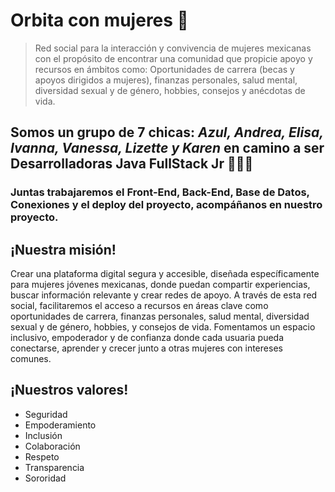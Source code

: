 # Orbita con mujeres 💫

> Red social para la interacción y convivencia de mujeres mexicanas con el propósito de encontrar una comunidad que propicie apoyo y recursos en ámbitos como: Oportunidades de carrera (becas y apoyos dirigidos a mujeres), finanzas personales, salud mental, diversidad sexual y de género, hobbies, consejos y anécdotas de vida. 

## **Somos un grupo de 7 chicas: *Azul, Andrea, Elisa, Ivanna, Vanessa, Lizette y Karen* en camino a ser Desarrolladoras Java FullStack Jr 👩🏻‍💻** 
### Juntas trabajaremos el Front-End, Back-End, Base de Datos, Conexiones y el deploy del proyecto, acompáñanos en nuestro proyecto.
## ¡Nuestra misión!
Crear una plataforma digital segura y accesible, diseñada específicamente para mujeres jóvenes mexicanas, donde puedan compartir experiencias, buscar información relevante y crear redes de apoyo. A través de esta red social, facilitaremos el acceso a recursos en áreas clave como oportunidades de carrera, finanzas personales, salud mental, diversidad sexual y de género, hobbies, y consejos de vida. Fomentamos un espacio inclusivo, empoderador y de confianza donde cada usuaria pueda conectarse, aprender y crecer junto a otras mujeres con intereses comunes.

## ¡Nuestros valores!
- Seguridad
- Empoderamiento
- Inclusión
- Colaboración
- Respeto
- Transparencia
- Sororidad
